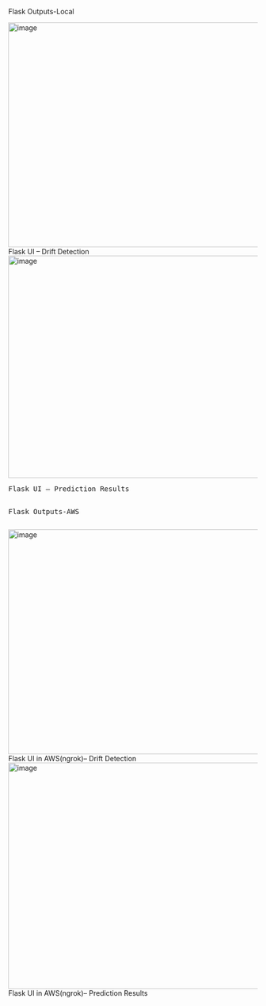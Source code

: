 Flask Outputs-Local 

<img width="900" height="454" alt="image" src="https://github.com/user-attachments/assets/6cbbc88d-66e8-4431-a014-d968b8ffbc3b" />
Flask UI – Drift Detection


<img width="900" height="449" alt="image" src="https://github.com/user-attachments/assets/dca9fbef-edd3-45b5-bd67-3d8d33e4bc1c" />
<pre>
Flask UI – Prediction Results



Flask Outputs-AWS
</pre>

<img width="900" height="454" alt="image" src="https://github.com/user-attachments/assets/888a58af-f5ba-472d-9e53-846e50deb783" />
Flask UI in AWS(ngrok)– Drift Detection

<img width="900" height="457" alt="image" src="https://github.com/user-attachments/assets/58d98705-138b-4f15-aa33-2486a283bf7e" />
Flask UI  in AWS(ngrok)– Prediction Results
